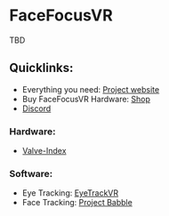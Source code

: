 # FaceFocusVR

TBD

## Quicklinks:
  + Everything you need: [Project website](TBD)
  + Buy FaceFocusVR Hardware: [Shop](TBD)
  + [Discord](TBD)

### Hardware:
  + [Valve-Index](https://github.com/FaceFocusVR/Valve-Index)

### Software:
  + Eye Tracking: [EyeTrackVR](https://github.com/EyeTrackVR/EyeTrackVR)
  + Face Tracking: [Project Babble](https://github.com/Project-Babble)
